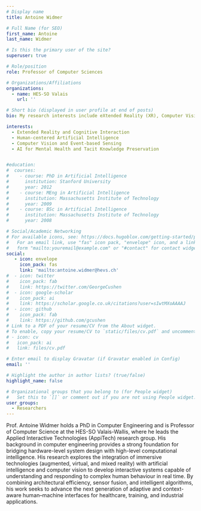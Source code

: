 ```yaml
---
# Display name
title: Antoine Widmer

# Full Name (for SEO)
first_name: Antoine
last_name: Widmer

# Is this the primary user of the site?
superuser: true

# Role/position
role: Professor of Computer Sciences

# Organizations/Affiliations
organizations:
  - name: HES-SO Valais
    url: ''

# Short bio (displayed in user profile at end of posts)
bio: My research interests include eXtended Reality (XR), Computer Vision and Artificial Intelligence.

interests:
  - Extended Reality and Cognitive Interaction
  - Human-centered Artificial Intelligence
  - Computer Vision and Event-based Sensing
  - AI for Mental Health and Tacit Knowledge Preservation


#education:
#  courses:
#    - course: PhD in Artificial Intelligence
#      institution: Stanford University
#      year: 2012
#    - course: MEng in Artificial Intelligence
#      institution: Massachusetts Institute of Technology
#      year: 2009
#    - course: BSc in Artificial Intelligence
#      institution: Massachusetts Institute of Technology
#      year: 2008

# Social/Academic Networking
# For available icons, see: https://docs.hugoblox.com/getting-started/page-builder/#icons
#   For an email link, use "fas" icon pack, "envelope" icon, and a link in the
#   form "mailto:youremail@example.com" or "#contact" for contact widget.
social:
   - icon: envelope
     icon_pack: fas
     link: 'mailto:antoine.widmer@hevs.ch'
#  - icon: twitter
#    icon_pack: fab
#    link: https://twitter.com/GeorgeCushen
#  - icon: google-scholar
#    icon_pack: ai
#    link: https://scholar.google.co.uk/citations?user=sIwtMXoAAAAJ
#  - icon: github
#    icon_pack: fab
#    link: https://github.com/gcushen
# Link to a PDF of your resume/CV from the About widget.
# To enable, copy your resume/CV to `static/files/cv.pdf` and uncomment the lines below.
# - icon: cv
#   icon_pack: ai
#   link: files/cv.pdf

# Enter email to display Gravatar (if Gravatar enabled in Config)
email: ''

# Highlight the author in author lists? (true/false)
highlight_name: false

# Organizational groups that you belong to (for People widget)
#   Set this to `[]` or comment out if you are not using People widget.
user_groups:
  - Researchers
---
```


Prof. Antoine Widmer holds a PhD in Computer Engineering and is Professor of Computer Science at the HES-SO Valais-Wallis, where he leads the Applied Interactive Technologies (AppiTech) research group. His background in computer engineering provides a strong foundation for bridging hardware-level system design with high-level computational intelligence. His research explores the integration of immersive technologies (augmented, virtual, and mixed reality) with artificial intelligence and computer vision to develop interactive systems capable of understanding and responding to complex human behaviour in real time. By combining architectural efficiency, sensor fusion, and intelligent algorithms, his work seeks to advance the next generation of adaptive and context-aware human–machine interfaces for healthcare, training, and industrial applications.